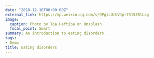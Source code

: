 ```yaml
---
date: "2018-12-10T00:00:00Z"
external_link: https://mp.weixin.qq.com/s/QPglLUrUVJpr7S15Z8lLsg
image:
  caption: Photo by Toa Heftiba on Unsplash
  focal_point: Smart
summary: An introduction to eating disorders.
tags:
- Demo
title: Eating disorders
---
```

